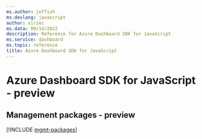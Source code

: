 ```yaml
---
ms.author: jeffish
ms.devlang: javascript
author: xirzec
ms.data: 09/14/2022
description: Reference for Azure Dashboard SDK for JavaScript
ms.service: dashboard
ms.topic: reference
title: Azure Dashboard SDK for JavaScript
---
```

# Azure Dashboard SDK for JavaScript - preview

## Management packages - preview
[!INCLUDE [mgmt-packages](dashboard-mgmt-index.md)]